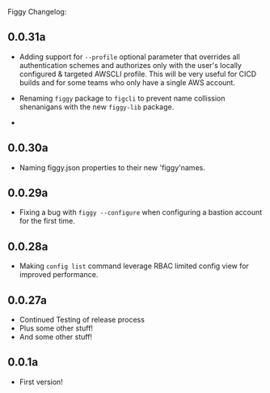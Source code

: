 Figgy Changelog:
## 0.0.31a
- Adding support for `--profile` optional parameter that overrides all authentication schemes and authorizes 
only with the user's locally configured & targeted AWSCLI profile. This will be very useful for CICD builds and for
some teams who only have a single AWS account.

- Renaming `figgy` package to `figcli` to prevent name collission shenanigans with the new `figgy-lib` package.
- 

## 0.0.30a
- Naming figgy.json properties to their new 'figgy'names.

## 0.0.29a
- Fixing a bug with `figgy --configure` when configuring a bastion account for the first time.

## 0.0.28a
- Making `config list` command leverage RBAC limited config view for improved performance.

## 0.0.27a
- Continued Testing of release process
- Plus some other stuff!
- And some other stuff!

## 0.0.1a
- First version!

